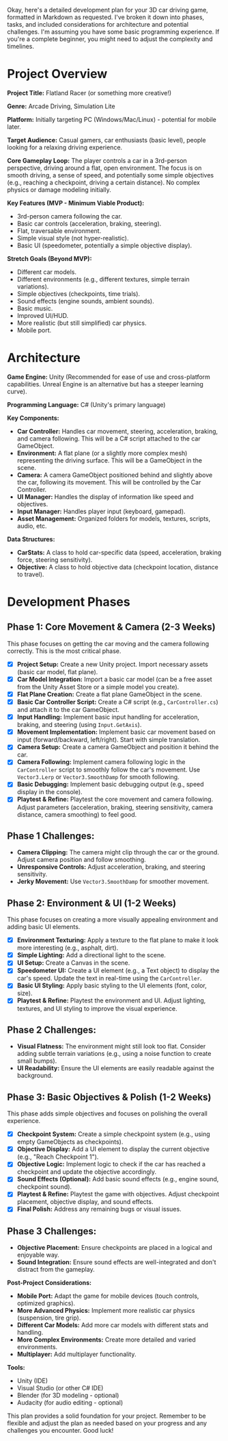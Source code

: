 Okay, here's a detailed development plan for your 3D car driving game, formatted in Markdown as requested.  I've broken it down into phases, tasks, and included considerations for architecture and potential challenges.  I'm assuming you have some basic programming experience.  If you're a complete beginner, you might need to adjust the complexity and timelines.

# Project Overview

**Project Title:** Flatland Racer (or something more creative!)

**Genre:** Arcade Driving, Simulation Lite

**Platform:** Initially targeting PC (Windows/Mac/Linux) - potential for mobile later.

**Target Audience:** Casual gamers, car enthusiasts (basic level), people looking for a relaxing driving experience.

**Core Gameplay Loop:** The player controls a car in a 3rd-person perspective, driving around a flat, open environment.  The focus is on smooth driving, a sense of speed, and potentially some simple objectives (e.g., reaching a checkpoint, driving a certain distance).  No complex physics or damage modeling initially.

**Key Features (MVP - Minimum Viable Product):**

*   3rd-person camera following the car.
*   Basic car controls (acceleration, braking, steering).
*   Flat, traversable environment.
*   Simple visual style (not hyper-realistic).
*   Basic UI (speedometer, potentially a simple objective display).

**Stretch Goals (Beyond MVP):**

*   Different car models.
*   Different environments (e.g., different textures, simple terrain variations).
*   Simple objectives (checkpoints, time trials).
*   Sound effects (engine sounds, ambient sounds).
*   Basic music.
*   Improved UI/HUD.
*   More realistic (but still simplified) car physics.
*   Mobile port.



# Architecture

**Game Engine:** Unity (Recommended for ease of use and cross-platform capabilities.  Unreal Engine is an alternative but has a steeper learning curve).

**Programming Language:** C# (Unity's primary language)

**Key Components:**

*   **Car Controller:**  Handles car movement, steering, acceleration, braking, and camera following.  This will be a C# script attached to the car GameObject.
*   **Environment:**  A flat plane (or a slightly more complex mesh) representing the driving surface.  This will be a GameObject in the scene.
*   **Camera:**  A camera GameObject positioned behind and slightly above the car, following its movement.  This will be controlled by the Car Controller.
*   **UI Manager:**  Handles the display of information like speed and objectives.
*   **Input Manager:**  Handles player input (keyboard, gamepad).
*   **Asset Management:**  Organized folders for models, textures, scripts, audio, etc.

**Data Structures:**

*   **CarStats:**  A class to hold car-specific data (speed, acceleration, braking force, steering sensitivity).
*   **Objective:** A class to hold objective data (checkpoint location, distance to travel).



# Development Phases

## Phase 1: Core Movement & Camera (2-3 Weeks)

This phase focuses on getting the car moving and the camera following correctly.  This is the most critical phase.

*   [x] **Project Setup:** Create a new Unity project.  Import necessary assets (basic car model, flat plane).
*   [x] **Car Model Integration:** Import a basic car model (can be a free asset from the Unity Asset Store or a simple model you create).
*   [x] **Flat Plane Creation:** Create a flat plane GameObject in the scene.
*   [x] **Basic Car Controller Script:** Create a C# script (e.g., `CarController.cs`) and attach it to the car GameObject.
*   [x] **Input Handling:** Implement basic input handling for acceleration, braking, and steering (using `Input.GetAxis`).
*   [x] **Movement Implementation:** Implement basic car movement based on input (forward/backward, left/right).  Start with simple translation.
*   [x] **Camera Setup:** Create a camera GameObject and position it behind the car.
*   [x] **Camera Following:** Implement camera following logic in the `CarController` script to smoothly follow the car's movement.  Use `Vector3.Lerp` or `Vector3.SmoothDamp` for smooth following.
*   [x] **Basic Debugging:**  Implement basic debugging output (e.g., speed display in the console).
*   [x] **Playtest & Refine:**  Playtest the core movement and camera following.  Adjust parameters (acceleration, braking, steering sensitivity, camera distance, camera smoothing) to feel good.

## Phase 1 Challenges:

*   **Camera Clipping:**  The camera might clip through the car or the ground.  Adjust camera position and follow smoothing.
*   **Unresponsive Controls:**  Adjust acceleration, braking, and steering sensitivity.
*   **Jerky Movement:**  Use `Vector3.SmoothDamp` for smoother movement.



## Phase 2: Environment & UI (1-2 Weeks)

This phase focuses on creating a more visually appealing environment and adding basic UI elements.

*   [x] **Environment Texturing:** Apply a texture to the flat plane to make it look more interesting (e.g., asphalt, dirt).
*   [x] **Simple Lighting:** Add a directional light to the scene.
*   [x] **UI Setup:** Create a Canvas in the scene.
*   [x] **Speedometer UI:** Create a UI element (e.g., a Text object) to display the car's speed.  Update the text in real-time using the `CarController`.
*   [x] **Basic UI Styling:**  Apply basic styling to the UI elements (font, color, size).
*   [x] **Playtest & Refine:** Playtest the environment and UI.  Adjust lighting, textures, and UI styling to improve the visual experience.

## Phase 2 Challenges:

*   **Visual Flatness:**  The environment might still look too flat. Consider adding subtle terrain variations (e.g., using a noise function to create small bumps).
*   **UI Readability:**  Ensure the UI elements are easily readable against the background.



## Phase 3:  Basic Objectives & Polish (1-2 Weeks)

This phase adds simple objectives and focuses on polishing the overall experience.

*   [x] **Checkpoint System:** Create a simple checkpoint system (e.g., using empty GameObjects as checkpoints).
*   [x] **Objective Display:** Add a UI element to display the current objective (e.g., "Reach Checkpoint 1").
*   [x] **Objective Logic:** Implement logic to check if the car has reached a checkpoint and update the objective accordingly.
*   [x] **Sound Effects (Optional):** Add basic sound effects (e.g., engine sound, checkpoint sound).
*   [x] **Playtest & Refine:**  Playtest the game with objectives.  Adjust checkpoint placement, objective display, and sound effects.
*   [x] **Final Polish:**  Address any remaining bugs or visual issues.

## Phase 3 Challenges:

*   **Objective Placement:**  Ensure checkpoints are placed in a logical and enjoyable way.
*   **Sound Integration:**  Ensure sound effects are well-integrated and don't distract from the gameplay.



**Post-Project Considerations:**

*   **Mobile Port:**  Adapt the game for mobile devices (touch controls, optimized graphics).
*   **More Advanced Physics:** Implement more realistic car physics (suspension, tire grip).
*   **Different Car Models:** Add more car models with different stats and handling.
*   **More Complex Environments:** Create more detailed and varied environments.
*   **Multiplayer:**  Add multiplayer functionality.

**Tools:**

*   Unity (IDE)
*   Visual Studio (or other C# IDE)
*   Blender (for 3D modeling - optional)
*   Audacity (for audio editing - optional)

This plan provides a solid foundation for your project. Remember to be flexible and adjust the plan as needed based on your progress and any challenges you encounter. Good luck!